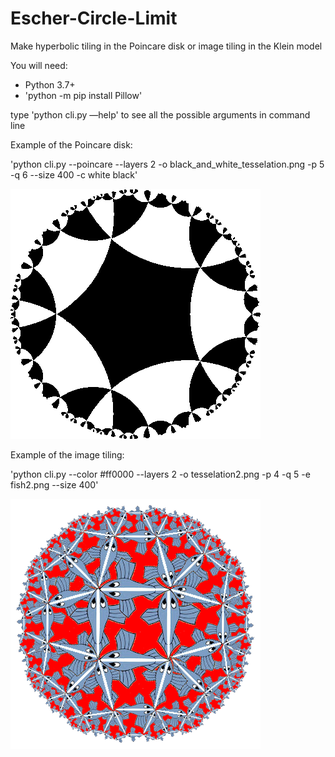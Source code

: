 # Escher-Circle-Limit
Make hyperbolic tiling in the Poincare disk or image tiling in the Klein model

You will need: 
- Python 3.7+
- 'python -m pip install Pillow'

type
'python cli.py —help' to see all the possible arguments in command line

Example of the Poincare disk:

'python cli.py --poincare --layers 2 -o black_and_white_tesselation.png -p 5 -q 6 --size 400 -c white black'


![alt text](./black_and_white_tesselation.png)

Example of the image tiling:

'python cli.py --color #ff0000 --layers 2 -o tesselation2.png -p 4 -q 5 -e fish2.png --size 400'


![alt text](./tesselation2.png)
